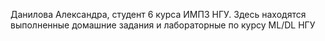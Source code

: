 Данилова Александра, студент 6 курса ИМПЗ НГУ. Здесь находятся выполненные домашние задания и лабораторные по курсу ML/DL НГУ
